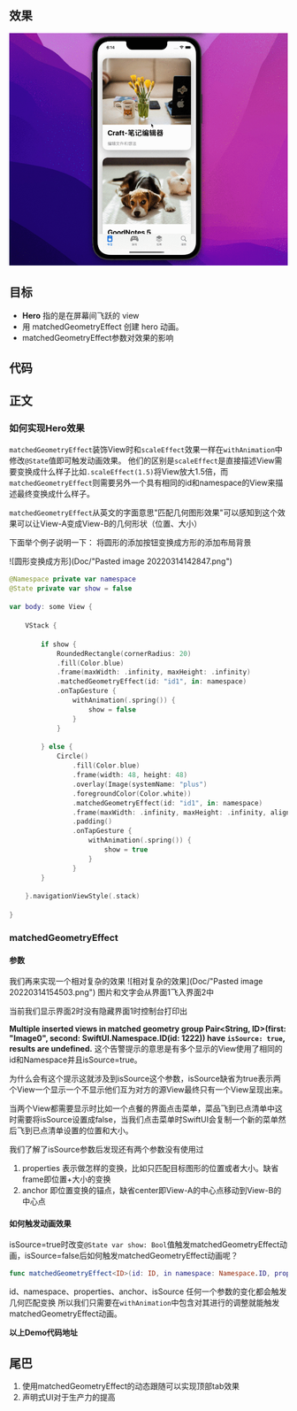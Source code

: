 ## 效果
![效果](Doc/123.gif)
## 目标
-   **Hero** 指的是在屏幕间飞跃的 view
-   用 matchedGeometryEffect 创建 hero 动画。
-   matchedGeometryEffect参数对效果的影响
## 代码

## 正文
### 如何实现Hero效果
`matchedGeometryEffect`装饰View时和`scaleEffect`效果一样在`withAnimation`中修改`@State`值即可触发动画效果。
他们的区别是`scaleEffect`是直接描述View需要变换成什么样子比如`.scaleEffect(1.5)`将View放大1.5倍，而`matchedGeometryEffect`则需要另外一个具有相同的id和namespace的View来描述最终变换成什么样子。

`matchedGeometryEffect`从英文的字面意思"匹配几何图形效果"可以感知到这个效果可以让View-A变成View-B的几何形状（位置、大小）

下面举个例子说明一下：
将圆形的添加按钮变换成方形的添加布局背景

![圆形变换成方形](Doc/"Pasted image 20220314142847.png")

```swift
@Namespace private var namespace
@State private var show = false

var body: some View {

	VStack {
	
		if show {
			RoundedRectangle(cornerRadius: 20)
			.fill(Color.blue)
			.frame(maxWidth: .infinity, maxHeight: .infinity)
			.matchedGeometryEffect(id: "id1", in: namespace)
			.onTapGesture {
				withAnimation(.spring()) {
					show = false
				}			
			}
		
		} else {
			Circle()
				.fill(Color.blue)
				.frame(width: 48, height: 48)
				.overlay(Image(systemName: "plus")
				.foregroundColor(Color.white))
				.matchedGeometryEffect(id: "id1", in: namespace)
				.frame(maxWidth: .infinity, maxHeight: .infinity, alignment: .bottomTrailing)
				.padding()		
				.onTapGesture {
					withAnimation(.spring()) {
						show = true
					}
				}
		}
	
	}.navigationViewStyle(.stack)

}
```

### matchedGeometryEffect
#### 参数
我们再来实现一个相对复杂的效果
![相对复杂的效果](Doc/"Pasted image 20220314154503.png")
图片和文字会从界面1飞入界面2中

当前我们显示界面2时没有隐藏界面1时控制台打印出

**Multiple inserted views in matched geometry group Pair<String, ID>(first: "Image0", second: SwiftUI.Namespace.ID(id: 1222)) have `isSource: true`, results are undefined.**
这个告警提示的意思是有多个显示的View使用了相同的id和Namespace并且isSource=true。

为什么会有这个提示这就涉及到isSource这个参数，isSource缺省为true表示两个View一个显示一个不显示他们互为对方的源View最终只有一个View呈现出来。

当两个View都需要显示时比如一个点餐的界面点击菜单，菜品飞到已点清单中这时需要将isSource设置成false，当我们点击菜单时SwiftUI会复制一个新的菜单然后飞到已点清单设置的位置和大小。

我们了解了isSource参数后发现还有两个参数没有使用过
1. properties
表示做怎样的变换，比如只匹配目标图形的位置或者大小。缺省frame即位置+大小的变换
2. anchor
即位置变换的锚点，缺省center即View-A的中心点移动到View-B的中心点

#### 如何触发动画效果
isSource=true时改变`@State var show: Bool`值触发matchedGeometryEffect动画，isSource=false后如何触发matchedGeometryEffect动画呢？
```swift
func matchedGeometryEffect<ID>(id: ID, in namespace: Namespace.ID, properties: MatchedGeometryProperties = .frame, anchor: UnitPoint = .center, isSource: Bool = true) -> some View where ID : Hashable
```
id、namespace、properties、anchor、isSource 任何一个参数的变化都会触发几何匹配变换
所以我们只需要在`withAnimation`中包含对其进行的调整就能触发matchedGeometryEffect动画。

**以上Demo代码地址**

## 尾巴
1. 使用matchedGeometryEffect的动态跟随可以实现顶部tab效果
2. 声明式UI对于生产力的提高
